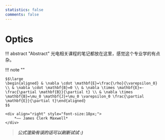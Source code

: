 ```yaml
---
statistics: false
comments: false
---
```


# Optics

!!! abstract "Abstract"
    光电相关课程的笔记都放在这里，感觉这个专业学的有点杂。

!!! note ""
    <p align="center">  </p>

    $$\large
    \begin{aligned} & \nabla \cdot \mathbf{E}=\frac{\rho}{\varepsilon_0} \\ & \nabla \cdot \mathbf{B}=0 \\ & \nabla \times \mathbf{E}=-\frac{\partial \mathbf{B}}{\partial t} \\ & \nabla \times \mathbf{B}=\mu_0 \mathbf{J}+\mu_0 \varepsilon_0 \frac{\partial \mathbf{E}}{\partial t}\end{aligned}
    $$

    <div align="right" style="font-size:18px;">
        *—— James Clerk Maxwell*
    </div>

> ***公式渲染有误的话可以刷新试试 :)***

